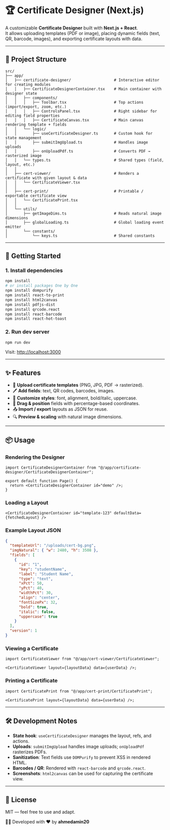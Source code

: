 # 🏆 Certificate Designer (Next.js)

A customizable **Certificate Designer** built with **Next.js + React**.  
It allows uploading templates (PDF or image), placing dynamic fields (text, QR, barcode, images), and exporting certificate layouts with data.

---

## 📂 Project Structure

```
src/
├── app/
│   ├── certificate-designer/                   # Interactive editor for creating modules
│   │   ├── CertificateDesignerContainer.tsx    # Main container with designer state
│   │   ├── components/
│   │   │   ├── Toolbar.tsx                     # Top actions (import/export, zoom, etc.)
│   │   │   ├── ControlsPanel.tsx               # Right sidebar for editing field properties
│   │   │   ├── CertificateCanvas.tsx           # Main canvas rendering template + fields
│   │   └── logic/
│   │       ├── useCertificateDesigner.ts       # Custom hook for state management
│   │       ├── submitImgUpload.ts              # Handles image uploads
│   │       ├── onUploadPdf.ts                  # Converts PDF → rasterized image
│   │   └── types.ts                            # Shared types (field, layout, etc.)
│   │
│   ├── cert-viewer/                            # Renders a certificate with given layout & data
│   │   └── CertificateViewer.tsx
│   │
│   ├── cert-print/                             # Printable / exportable certificate view
│   │   └── CertificatePrint.tsx
│   │
│   └── utils/
│       ├── getImageDims.ts                     # Reads natural image dimensions
│       ├── globalLoading.ts                    # Global loading event emitter
│       └── constants/
│           └── keys.ts                         # Shared constants
```

---

## 🚀 Getting Started

### 1. Install dependencies

```bash
npm install
# or install packages One by One
npm install dompurify
npm install react-to-print
npm install html2canvas
npm install pdfjs-dist
npm install qrcode.react
npm install react-barcode
npm install react-hot-toast
```

### 2. Run dev server

```bash
npm run dev
```

Visit: [http://localhost:3000](http://localhost:3000)

---

## ✨ Features

- 📄 **Upload certificate templates** (PNG, JPG, PDF → rasterized).
- 🖊 **Add fields**: text, QR codes, barcodes, images.
- 🎨 **Customize styles**: font, alignment, bold/italic, uppercase.
- 📐 **Drag & position** fields with percentage-based coordinates.
- 📤 **Import / export** layouts as JSON for reuse.
- 🔍 **Preview & scaling** with natural image dimensions.

---

## 📦 Usage

### Rendering the Designer

```tsx
import CertificateDesignerContainer from "@/app/certificate-designer/CertificateDesignerContainer";

export default function Page() {
  return <CertificateDesignerContainer id="demo" />;
}
```

### Loading a Layout

```tsx
<CertificateDesignerContainer id="template-123" defaultData={fetchedLayout} />
```

### Example Layout JSON

```json
{
  "templateUrl": "/uploads/cert-bg.png",
  "imgNatural": { "w": 2480, "h": 3508 },
  "fields": [
    {
      "id": "1",
      "key": "studentName",
      "label": "Student Name",
      "type": "text",
      "xPct": 50,
      "yPct": 40,
      "widthPct": 30,
      "align": "center",
      "fontSizePx": 32,
      "bold": true,
      "italic": false,
      "uppercase": true
    }
  ],
  "version": 1
}
```

### Viewing a Certificate

```tsx
import CertificateViewer from "@/app/cert-viewer/CertificateViewer";

<CertificateViewer layout={layoutData} data={userData} />;
```

### Printing a Certificate

```tsx
import CertificatePrint from "@/app/cert-print/CertificatePrint";

<CertificatePrint layout={layoutData} data={userData} />;
```

---

## 🛠 Development Notes

- **State hook**: `useCertificateDesigner` manages the layout, refs, and actions.
- **Uploads**: `submitImgUpload` handles image uploads; `onUploadPdf` rasterizes PDFs.
- **Sanitization**: Text fields use `DOMPurify` to prevent XSS in rendered HTML.
- **Barcodes / QR**: Rendered with `react-barcode` and `qrcode.react`.
- **Screenshots**: `html2canvas` can be used for capturing the certificate view.

---

## 📜 License

MIT — feel free to use and adapt.

👨‍💻 Developed with ❤️ by **ahmedamin20**